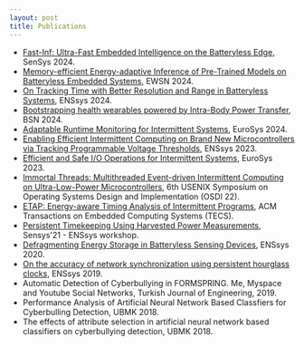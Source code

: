 ```yaml
---
layout: post
title: Publications
---
```


<!-- 
<div class="message">
  Howdy! This is an example blog post that shows several types of HTML content supported in this theme.
</div>
-->

<ul>
  <li><a href="https://sensys.acm.org/2024/">Fast-Inf: Ultra-Fast Embedded Intelligence on the Batteryless Edge</a>, SenSys 2024. </li> 
  <li><a href="https://ewsn24.tii.ae/">Memory-efficient Energy-adaptive Inference of Pre-Trained Models on Batteryless Embedded Systems</a>, EWSN 2024. </li> 
  <li><a href="https://www.enssys.org/2024/">On Tracking Time with Better Resolution and Range in Batteryless Systems</a>,  ENSsys 2024. </li> 
  <li><a href="https://bsn.embs.org/2024">Bootstrapping health wearables powered by Intra-Body Power Transfer</a>, BSN 2024. </li> 
  <li><a href="https://2023.eurosys.org/accepted-papers.html">Adaptable Runtime Monitoring for Intermittent Systems</a>, EuroSys 2024. </li> 
  <li><a href="https://dl.acm.org/doi/abs/10.1145/3628353.3628547">Enabling Efficient Intermittent Computing on Brand New Microcontrollers via Tracking Programmable Voltage Thresholds</a>,  ENSsys 2023. </li> 
  <li><a href="https://2023.eurosys.org/accepted-papers.html">Efficient and Safe I/O Operations for Intermittent Systems</a>, EuroSys 2023. </li> 
  <li><a href="https://www.usenix.org/conference/osdi22/presentation/yildiz">Immortal Threads: Multithreaded Event-driven Intermittent Computing on Ultra-Low-Power Microcontrollers</a>, 6th USENIX Symposium on Operating Systems Design and Implementation (OSDI 22).</li> 
  <li><a href="https://dl.acm.org/doi/abs/10.1145/3563216">ETAP: Energy-aware Timing Analysis of Intermittent Programs</a>, ACM Transactions on Embedded Computing Systems (TECS).</li> 
  <li><a href="https://dl.acm.org/doi/abs/10.1145/3485730.3493361">Persistent Timekeeping Using Harvested Power Measurements</a>, Sensys'21 - ENSsys workshop.</li> 
  <li><a href="https://dl.acm.org/doi/10.1145/3417308.3430271">Defragmenting Energy Storage in Batteryless Sensing Devices</a>, ENSsys 2020.</li> 
  <li><a href="https://dl.acm.org/doi/10.1145/3362053.3363497">On the accuracy of network synchronization using persistent hourglass clocks</a>, ENSsys 2019.</li> 
  <li>Automatic Detection of Cyberbullying in FORMSPRING. Me, Myspace and Youtube Social Networks, Turkish Journal of Engineering, 2019.</li>
  <li>Performance Analysis of Artificial Neural Network Based Classfiers for Cyberbulling Detection, UBMK 2018.</li>
  <li>The effects of attribute selection in artificial neural network based classifiers on cyberbullying detection, UBMK 2018.</li>
</ul>
